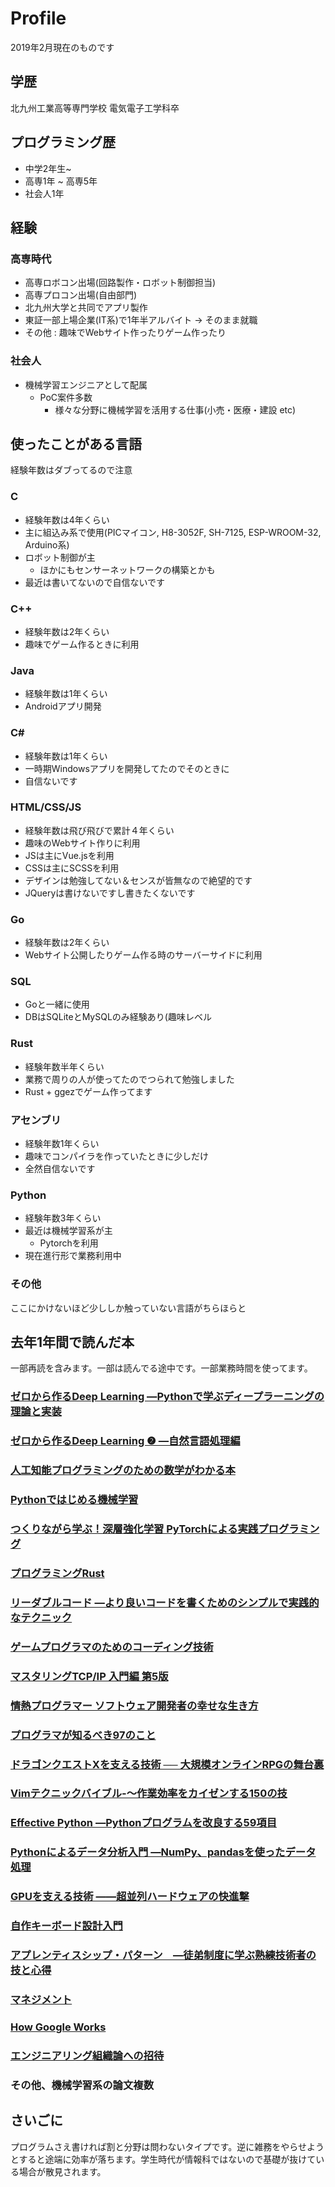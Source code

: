 # Profile
2019年2月現在のものです

## 学歴
北九州工業高等専門学校 電気電子工学科卒

## プログラミング歴
 * 中学2年生~
 * 高専1年 ~ 高専5年
 * 社会人1年

## 経験
### 高専時代
 * 高専ロボコン出場(回路製作・ロボット制御担当)
 * 高専プロコン出場(自由部門)
 * 北九州大学と共同でアプリ製作
 * 東証一部上場企業(IT系)で1年半アルバイト → そのまま就職
 * その他 : 趣味でWebサイト作ったりゲーム作ったり

### 社会人
 * 機械学習エンジニアとして配属
    * PoC案件多数
        * 様々な分野に機械学習を活用する仕事(小売・医療・建設 etc)

## 使ったことがある言語
経験年数はダブってるので注意

### C
 * 経験年数は4年くらい
 * 主に組込み系で使用(PICマイコン, H8-3052F, SH-7125, ESP-WROOM-32, Arduino系)
 * ロボット制御が主
    * ほかにもセンサーネットワークの構築とかも
 * 最近は書いてないので自信ないです

### C++
 * 経験年数は2年くらい
 * 趣味でゲーム作るときに利用

### Java
 * 経験年数は1年くらい
 * Androidアプリ開発

### C#
 * 経験年数は1年くらい
 * 一時期Windowsアプリを開発してたのでそのときに
 * 自信ないです

### HTML/CSS/JS
 * 経験年数は飛び飛びで累計４年くらい
 * 趣味のWebサイト作りに利用
 * JSは主にVue.jsを利用
 * CSSは主にSCSSを利用
 * デザインは勉強してない＆センスが皆無なので絶望的です
 * JQueryは書けないですし書きたくないです

### Go
 * 経験年数は2年くらい
 * Webサイト公開したりゲーム作る時のサーバーサイドに利用

### SQL
 * Goと一緒に使用
 * DBはSQLiteとMySQLのみ経験あり(趣味レベル

### Rust
 * 経験年数半年くらい
 * 業務で周りの人が使ってたのでつられて勉強しました
 * Rust + ggezでゲーム作ってます

### アセンブリ
 * 経験年数1年くらい
 * 趣味でコンパイラを作っていたときに少しだけ
 * 全然自信ないです

### Python
 * 経験年数3年くらい
 * 最近は機械学習系が主
    * Pytorchを利用
 * 現在進行形で業務利用中


### その他
ここにかけないほど少ししか触っていない言語がちらほらと

## 去年1年間で読んだ本
一部再読を含みます。一部は読んでる途中です。一部業務時間を使ってます。

### [ゼロから作るDeep Learning ―Pythonで学ぶディープラーニングの理論と実装](https://www.oreilly.co.jp/books/9784873117584/)
### [ゼロから作るDeep Learning ❷ ―自然言語処理編](https://www.oreilly.co.jp/books/9784873118369/)
### [人工知能プログラミングのための数学がわかる本](https://www.amazon.co.jp/dp/B079TLRZ8K)
### [Pythonではじめる機械学習](https://www.amazon.co.jp/dp/4873117984)
### [つくりながら学ぶ！深層強化学習 PyTorchによる実践プログラミング](https://www.amazon.co.jp/dp/B07DZVRXFK/)
### [プログラミングRust](https://www.amazon.co.jp/dp/4873118557)
### [リーダブルコード ―より良いコードを書くためのシンプルで実践的なテクニック](https://www.amazon.co.jp/dp/4873115655)
### [ゲームプログラマのためのコーディング技術](https://www.amazon.co.jp/dp/4774174130)
### [マスタリングTCP/IP 入門編 第5版](https://www.amazon.co.jp/dp/4274068765)
### [情熱プログラマー ソフトウェア開発者の幸せな生き方](https://www.amazon.co.jp/dp/4274067939)
### [プログラマが知るべき97のこと](https://www.amazon.co.jp/dp/4873114799)
### [ドラゴンクエストXを支える技術 ── 大規模オンラインRPGの舞台裏](https://www.amazon.co.jp/dp/4297101742)
### [Vimテクニックバイブル-～作業効率をカイゼンする150の技](https://www.amazon.co.jp/dp/4774147958)
### [Effective Python ―Pythonプログラムを改良する59項目](https://www.amazon.co.jp/dp/4873117569)
### [Pythonによるデータ分析入門 ―NumPy、pandasを使ったデータ処理](https://www.amazon.co.jp/dp/4873116554)
### [GPUを支える技術 ――超並列ハードウェアの快進撃](https://www.amazon.co.jp/dp/477419056X)
### [自作キーボード設計入門](https://pskbd.booth.pm/items/1049300)
### [アプレンティスシップ・パターン　―徒弟制度に学ぶ熟練技術者の技と心得](https://www.amazon.co.jp/dp/4873114608)
### [マネジメント](https://www.amazon.co.jp/dp/4478410232)
### [How Google Works](https://www.amazon.co.jp/dp/4532198348)
### [エンジニアリング組織論への招待](https://www.amazon.co.jp/dp/4774196053)
### その他、機械学習系の論文複数

## さいごに

プログラムさえ書ければ割と分野は問わないタイプです。逆に雑務をやらせようとすると途端に効率が落ちます。学生時代が情報科ではないので基礎が抜けている場合が散見されます。
